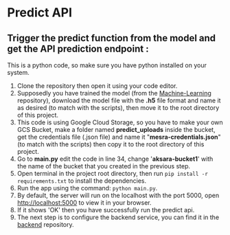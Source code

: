 # Predict API

## Trigger the predict function from the model and get the API prediction endpoint :

This is a python code, so make sure you have python installed on your system.

1. Clone the repository then open it using your code editor.
2. Supposedly you have trained the model (from the [Machine-Learning](https://github.com/MESRA-Motor-Sehat-dan-Rapi) repository), download the model file with the **.h5** file format and name it as desired (to match with the scripts), then move it to the root directory of this project.
3. This code is using Google Cloud Storage, so you have to make your own GCS Bucket, make a folder named **predict_uploads** inside the bucket, get the credentials file (.json file) and name it "**mesra-credentials.json**" (to match with the scripts) then copy it to the root directory of this project.
4. Go to **main.py** edit the code in line 34, change '**aksara-bucket1**' with the name of the bucket that you created in the previous step.
5. Open terminal in the project root directory, then run `pip install -r requirements.txt` to install the dependencies.
6. Run the app using the command: `python main.py`.
7. By default, the server will run on the localhost with the port 5000, open [http://localhost:5000](http://localhost:5000) to view it in your browser.
8. If it shows 'OK' then you have successfully run the predict api.
9. The next step is to configure the backend service, you can find it in the [backend](https://github.com/MESRA-Motor-Sehat-dan-Rapi/back-end-mesra) repository.
